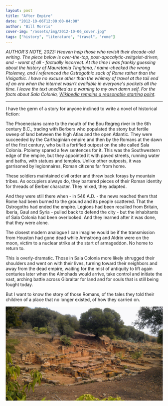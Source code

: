 ```yaml
---
layout: post
title: "After Empire"
date: "2012-10-06T12:00:00-04:00"
author: "Bill Morris"
cover-img: "/assets/img/2012-10-06_cover.jpg"
tags: ["history", "literature", "travel", "rome"]
---
```


_AUTHOR'S NOTE, 2023: Heaven help those who revisit their decade-old writing. The piece below is over-the-top, post-apocalytic-zeitgeist-driven, and - worst of all - factually incorrect. At the time I was frankly guessing about the history of Mauretania Tingitana, I name-checked the wrong Ptolemey, and I referenced the Ostrogothic sack of Rome rather than the Visigothic. I have no excuse other than the whimsy of travel at the tail end of an era when the internet wasn't available in everyone's pockets all the time. I leave the text unedited as a warning to my own damn self. For the facts about Sala Colonia, [Wikipedia remains a reasonable starting point](https://en.wikipedia.org/wiki/Chellah#History)._

<hr>

I have the germ of a story for anyone inclined to write a novel of historical fiction:

The Phoenecians came to the mouth of the Bou Regreg river in the 6th century B.C., trading with Berbers who populated the stony but fertile sweep of land between the high Atlas and the open Atlantic. They were succeeded by the Carthaginian empire and then by the Romans at the dawn of the first century, who built a fortified outpost on the site called Sala Colonia. Ptolemy spared a few sentences for it. This was the Southwestern edge of the empire, but they appointed it with paved streets, running water and baths, with statues and temples. Unlike other outposts, it was garrisoned by legionnaires, Roman citizens far from home.

These soldiers maintained civil order and threw back forays by mountain tribes. As occupiers always do, they bartered pieces of their Roman identity for threads of Berber character. They mixed, they adapted.

And they were still there when - in 546 A.D. - the news reached them that Rome had been burned to the ground and its people scattered. That the Ostrogoths had ended the empire. Legions had been recalled from Britain, Iberia, Gaul and Syria - pulled back to defend the city - but the inhabitants of Sala Colonia had been overlooked. And they learned after it was done, that they were alone.

The closest modern analogue I can imagine would be if the transmission from Houston had gone dead while Armstrong and Aldrin were on the moon, victim to a nuclear strike at the start of armageddon. No home to return to.

This is overly-dramatic. Those in Sala Colonia more likely shrugged their shoulders and went on with their lives, turning toward their neighbors and away from the dead empire, waiting for the mist of antiquity to lift again centuries later when the Almohads would arrive, take control and initiate the vast, arching battle across Gibraltar for land and for souls that is still being fought today.

But I want to know the story of those Romans, of the tales they told their children of a place that no longer existed, of how they carried on.

![1](/shoals/assets/img/2012-10-06_1.jpg)